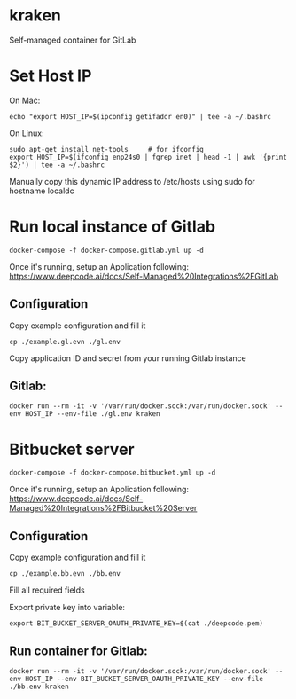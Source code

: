 # kraken
Self-managed container for GitLab

# Set Host IP
On Mac:
  ```
  echo "export HOST_IP=$(ipconfig getifaddr en0)" | tee -a ~/.bashrc
  ```
On Linux:
  ```
  sudo apt-get install net-tools     # for ifconfig
  export HOST_IP=$(ifconfig enp24s0 | fgrep inet | head -1 | awk '{print $2}') | tee -a ~/.bashrc
  ```
Manually copy this dynamic IP address to /etc/hosts using sudo for hostname localdc

# Run local instance of Gitlab
  ```
  docker-compose -f docker-compose.gitlab.yml up -d 
  ```

Once it's running, setup an Application following:
https://www.deepcode.ai/docs/Self-Managed%20Integrations%2FGitLab

## Configuration
Copy example configuration and fill it
  ```
  cp ./example.gl.evn ./gl.env
  ```

Copy application ID and secret from your running Gitlab instance

## Gitlab:

  ```
  docker run --rm -it -v '/var/run/docker.sock:/var/run/docker.sock' --env HOST_IP --env-file ./gl.env kraken
  ```

# Bitbucket server
  ```
  docker-compose -f docker-compose.bitbucket.yml up -d 
  ```

Once it's running, setup an Application following: https://www.deepcode.ai/docs/Self-Managed%20Integrations%2FBitbucket%20Server

## Configuration
Copy example configuration and fill it
  ```
  cp ./example.bb.evn ./bb.env
  ```

Fill all required fields

Export private key into variable:
  ```
  export BIT_BUCKET_SERVER_OAUTH_PRIVATE_KEY=$(cat ./deepcode.pem)
  ```

## Run container for Gitlab:

  ```
  docker run --rm -it -v '/var/run/docker.sock:/var/run/docker.sock' --env HOST_IP --env BIT_BUCKET_SERVER_OAUTH_PRIVATE_KEY --env-file ./bb.env kraken
  ```
